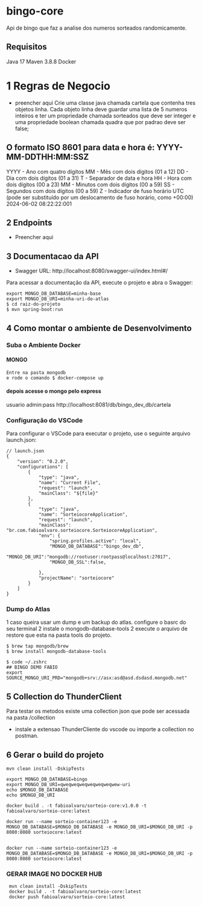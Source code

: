 # bingo-core
Api de bingo que faz a analise dos numeros sorteados randomicamente.

## Requisitos
Java 17
Maven 3.8.8
Docker


# 1 Regras de Negocio 
* preencher aqui
Crie uma classe java chamada cartela que contenha tres objetos linha. Cada objeto linha deve guardar uma lista de 5 numeros inteiros e ter um propriedade chamada sorteados que deve ser integer e uma propriedade boolean chamada quadra que por padrao deve ser false;

## O formato ISO 8601 para data e hora é: YYYY-MM-DDTHH:MM:SSZ

YYYY - Ano com quatro dígitos
MM - Mês com dois dígitos (01 a 12)
DD - Dia com dois dígitos (01 a 31)
T - Separador de data e hora
HH - Hora com dois dígitos (00 a 23)
MM - Minutos com dois dígitos (00 a 59)
SS - Segundos com dois dígitos (00 a 59)
Z - Indicador de fuso horário UTC (pode ser substituído por um deslocamento de fuso horário, como +00:00)
2024-06-02 08:22:22:001

## 2 Endpoints

* Preencher aqui

## 3 Documentacao da API 
* Swagger URL: http://localhost:8080/swagger-ui/index.html#/


Para acessar a documentação da API, execute o projeto e abra o Swagger:
```
export MONGO_DB_DATABASE=minha-base
export MONGO_DB_URI=minha-uri-do-atlas
$ cd raiz-do-projeto
$ mvn spring-boot:run
```



## 4 Como montar o ambiente de Desenvolvimento

### Suba o Ambiente Docker
#### MONGO
```
Entre na pasta mongodb
e rode o comando $ docker-compose up

```
#### depois acesse o mongo pelo express
usuario admin:pass
http://localhost:8081/db/bingo_dev_db/cartela


### Configuração do VSCode
Para configurar o VSCode para executar o projeto, use o seguinte arquivo launch.json:
````
// launch.json
{
    "version": "0.2.0",
    "configurations": [
        {
            "type": "java",
            "name": "Current File",
            "request": "launch",
            "mainClass": "${file}"
        },
        {
            "type": "java",
            "name": "SorteiocoreApplication",
            "request": "launch",
            "mainClass": "br.com.fabioalvaro.sorteiocore.SorteiocoreApplication",
            "env": {             
                "spring.profiles.active": "local",
                "MONGO_DB_DATABASE":"bingo_dev_db",
                "MONGO_DB_URI":"mongodb://rootuser:rootpass@localhost:27017",
                "MONGO_DB_SSL":false,

            },
            "projectName": "sorteiocore"
        }
    ]
}
````

### Dump do Atlas 
1 caso queira usar um dump e um backup do atlas. configure o basrc do seu terminal
2 instale o mongodb-database-tools
2 execute o arquivo de restore que esta na pasta tools do projeto.
```
$ brew tap mongodb/brew
$ brew install mongodb-database-tools

$ code ~/.zshrc  
## BINGO DEMO FABIO
export SOURCE_MONGO_URI_PRD="mongodb+srv://asx:asd@asd.dsdasd.mongodb.net"
```

## 5 Collection do ThunderClient 
Para testar os metodos existe uma collection json que pode ser acessada na pasta /collection
* instale a extensao ThunderCliente do vscode ou importe a collection no postman.



## 6 Gerar o build do projeto

```
mvn clean install -DskipTests

export MONGO_DB_DATABASE=bingo
export MONGO_DB_URI=qweqweqweqweqweqweqwew-uri
echo $MONGO_DB_DATABASE   
echo $MONGO_DB_URI   

docker build . -t fabioalvaro/sorteio-core:v1.0.0 -t fabioalvaro/sorteio-core:latest

docker run --name sorteio-container123 -e MONGO_DB_DATABASE=$MONGO_DB_DATABASE -e MONGO_DB_URI=$MONGO_DB_URI -p 8080:8080 sorteiocore:latest


docker run --name sorteio-container123 -e MONGO_DB_DATABASE=$MONGO_DB_DATABASE -e MONGO_DB_URI=$MONGO_DB_URI -p 8080:8080 sorteiocore:latest

```

 ### GERAR IMAGE NO DOCKER HUB
```
 mvn clean install -DskipTests
 docker build . -t fabioalvaro/sorteio-core:latest
 docker push fabioalvaro/sorteio-core:latest
```
